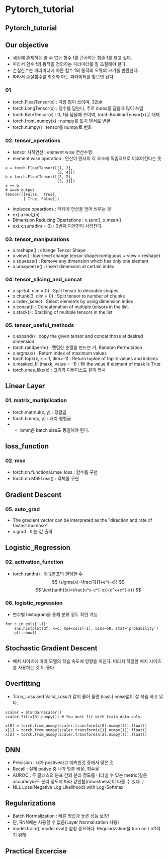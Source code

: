 # Pytorch_tutorial
## Pytorch_tutorial

## Our objective
- 세상에 존재하는 알 수 없는 함수 f를 근사하는 함술 f를 찾고 싶다.
- 따라서 함수 f의 동작을 정의하는 파라미터를 잘 조절해야 한다.
- 손실한수는 파라미터에 따른 함수 f의 동작의 오류의 크기를 반환한다.
- 따라서 손실함수를 최소화 하는 파라미터를 찾으면 된다.

### 01
- torch.FloatTensor(x) : 가장 많이 쓰이며, 32bit
- torch.LongTensor(x) : 정수를 담는다, 주로 index를 담을때 많이 쓰임
- torch.ByteTensor(x) : 0, 1을 담을때 쓰이며, torch.BooleanTensor(x)로 대체
- torch.from_numpy(x) : numpy를 토치 텐서로 변환
- torch.numpy() : tensor를 numpy로 변화

### 02. tensor_operations
- tensor 사칙연산 : element wise 연산수행
- element wise operation : 연산이 텐서의 각 요소에 독립적으로 이루어진다는 뜻
``` python3
a = torch.FloatTensor([[1, 2],
                       [3, 4]])
b = torch.FloatTensor([[2, 2],
                       [3, 3]])
a == b
# a==b output
tensor([[False,  True],
        [ True, False]])
```
- inplacee opeartions : 객체에 연산을 덮어 씌우는 것
- ex) a.mul_(b)
- Dimension Reducing Opertations : x.sum(), x.mean()
- ex) x.sum(dim = 0) : 0번째 디멘젼이 사라진다.

### 03. tensor_manipulations
- x.reshape() : change Tensor Shape
- x.view() : low-level change tensor shape(contiguous + view = reshape)
- x.squeeze() : Remove any dimension which has only one element
- x.unsqueeze() : Insert dimension at certain index

### 04. tensor_slicing_and_concat
- x.split(4, dim = 0) : Split tensor to desirable shapes
- x.chunk(3, dim = 0) : Split tensor to number of chunks
- x.index_select : Select elements by using dimension index
- x.concat() : Concatenation of multiple tensors in the list.
- x.stack() : Stacking of multiple tensors in the list

### 05. tensor_useful_methods
- x.expand() : copy the given tensor and concat those at desired dimension
- torch.randperm() : 랜덤한 순열을 만드는 거, Random Permutation
- x.argmax() : Return index of maximum values
- torch.topk(x, k = 1, dim=-1) : Return tuploe of top-k values and indices
- x.masked_fill(maxk, value = -1) : fill the value if element of mask is True
- torch.ones_like(x) : 크기와 디바이스도 같이 복사

## Linear Layer
### 01. matrix_multiplication
- torch.matmul(x, y) : 행렬곱
- torch.bmm(x, y) : 배치 행렬곱
- * bmm은 batch size도 동일해야 된다.

## loss_function
### 02. mse
- torch.nn.functional.mse_loss : 함수를 구현
- torch.nn.MSELoss() : 객체를 구현

## Gradient Descent
### 05. auto_grad
- The gradient vector can be interpreted as the "direction and rate of fastest increase".
- x.grad : 미분 값 출력

## Logistic_Regression
### 02. activation_function
- torch.randn() : 정규분포의 랜덤한 수
$$
\sigma(x)=\frac{1}{1+e^{-x}}
$$
$$
\text{tanh}(x)=\frac{e^x-e^{-x}}{e^x+e^{-x}}
$$
### 06. logistic_regression
- 변수별 histogram을 통해 분류 정도 확인 가능
``` python3
for c in cols[:-1]:
    sns.histplot(df, x=c, hue=cols[-1], bins=50, stat='probability')
    plt.show()
```

## Stochastic Gradient Descent
- 배치 사이즈에 따라 모델의 학습 속도에 영향을 끼친다. 따라서 적절한 배치 사이즈를 사용하는 것 이 좋다.

## Overfitting
- Train_Loss and Valid_Loss가 같이 줄어 들면 bias나 noise없이 잘 학습 하고 있다.
``` python3
scaler = StandardScaler()
scaler.fit(x[0].numpy()) # You must fit with train data only.

x[0] = torch.from_numpy(scaler.transform(x[0].numpy())).float()
x[1] = torch.from_numpy(scaler.transform(x[1].numpy())).float()
x[2] = torch.from_numpy(scaler.transform(x[2].numpy())).float()
```

## DNN 
- Precision : 내가 postive라고 예측한것 중에서 맞은 것
- Recall : 실제 potive 중 내가 맞춘 비율, 회수율
- AUROC : 두 클래스의 분포 간의 분리 정도를 나타낼 수 있는 metric(같은 accuracy라도 분리 정도에 따라 강인함(robustness)이 다를 수 있다. )
- NLL Loss(Negative Log Likelihood) with Log-Softmax

## Regularizations
- Batch Normalization : 빠른 학습과 높은 성능 보장!
- 단, RNN에는 사용할 수 없음(Layer Normalization 사용)
- model.train(), model.eval() 엄청 중요하다. Regularization을 turn on / off하기 위해

## Practical Excercise